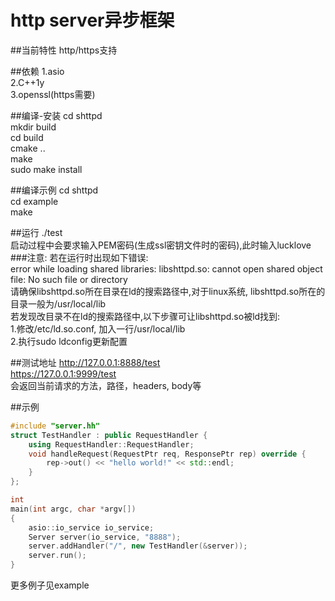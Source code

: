 http server异步框架
===================

##当前特性
http/https支持

##依赖
1.asio  
2.C++1y  
3.openssl(https需要)  

##编译-安装
cd shttpd  
mkdir build  
cd build  
cmake ..  
make  
sudo make install

##编译示例
cd shttpd  
cd example  
make  

##运行
./test  
启动过程中会要求输入PEM密码(生成ssl密钥文件时的密码),此时输入lucklove  
###注意:
若在运行时出现如下错误:  
error while loading shared libraries: libshttpd.so: cannot open shared object file: No such file or directory  
请确保libshttpd.so所在目录在ld的搜索路径中,对于linux系统, libshttpd.so所在的目录一般为/usr/local/lib  
若发现改目录不在ld的搜索路径中,以下步骤可让libshttpd.so被ld找到:  
1.修改/etc/ld.so.conf, 加入一行/usr/local/lib  
2.执行sudo ldconfig更新配置  

##测试地址
http://127.0.0.1:8888/test  
https://127.0.0.1:9999/test  
会返回当前请求的方法，路径，headers, body等

##示例
```c++
#include "server.hh"
struct TestHandler : public RequestHandler {
	using RequestHandler::RequestHandler;
	void handleRequest(RequestPtr req, ResponsePtr rep) override {
		rep->out() << "hello world!" << std::endl;
	}
};

int
main(int argc, char *argv[])
{
	asio::io_service io_service;
	Server server(io_service, "8888");
	server.addHandler("/", new TestHandler(&server));
	server.run();
}
```
更多例子见example
